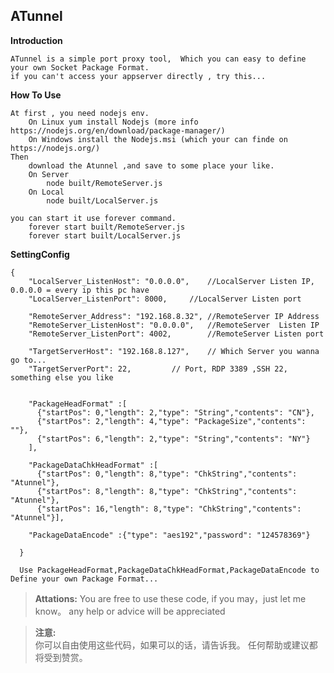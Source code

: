## ATunnel

**Introduction**
	
	ATunnel is a simple port proxy tool,  Which you can easy to define your own Socket Package Format. 
	if you can't access your appserver directly , try this...
		
**How To Use**
		
	At first , you need nodejs env.
		On Linux yum install Nodejs (more info https://nodejs.org/en/download/package-manager/)
		On Windows install the Nodejs.msi (which your can finde on https://nodejs.org/)
	Then
		download the Atunnel ,and save to some place your like.
		On Server
			node built/RemoteServer.js
		On Local
			node built/LocalServer.js
	
	you can start it use forever command.
		forever start built/RemoteServer.js
		forever start built/LocalServer.js
	

**SettingConfig**

	{
	    "LocalServer_ListenHost": "0.0.0.0",	//LocalServer Listen IP, 0.0.0.0 = every ip this pc have	
	    "LocalServer_ListenPort": 8000,		//LocalServer Listen port	

	    "RemoteServer_Address": "192.168.8.32",	//RemoteServer IP Address
	    "RemoteServer_ListenHost": "0.0.0.0",	//RemoteServer  Listen IP
	    "RemoteServer_ListenPort": 4002,		//RemoteServer Listen port

	    "TargetServerHost": "192.168.8.127",	// Which Server you wanna go to...
	    "TargetServerPort": 22,			// Port, RDP 3389 ,SSH 22, something else you like


	    "PackageHeadFormat" :[
	      {"startPos": 0,"length": 2,"type": "String","contents": "CN"},
	      {"startPos": 2,"length": 4,"type": "PackageSize","contents": ""},     
	      {"startPos": 6,"length": 2,"type": "String","contents": "NY"}        
	    ],

	    "PackageDataChkHeadFormat" :[
	      {"startPos": 0,"length": 8,"type": "ChkString","contents": "Atunnel"},
	      {"startPos": 8,"length": 8,"type": "ChkString","contents": "Atunnel"},
	      {"startPos": 16,"length": 8,"type": "ChkString","contents": "Atunnel"}],

	    "PackageDataEncode" :{"type": "aes192","password": "124578369"}

	  }
	  
	  Use PackageHeadFormat,PackageDataChkHeadFormat,PackageDataEncode to Define your own Package Format...
	  
	  
	
	
>**Attations:** 
	You are free to use these code, if you may，just let me know。
	any help or advice will be appreciated
  
>**注意:** 	
	你可以自由使用这些代码，如果可以的话，请告诉我。
	任何帮助或建议都将受到赞赏。
